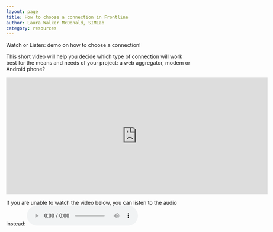```yaml
---
layout: page
title: How to choose a connection in Frontline
author: Laura Walker McDonald, SIMLab
category: resources
---
```

Watch or Listen: demo on how to choose a connection!

This short video will help you decide which type of connection will work best for the means and needs of your project: a web aggregator, modem or Android phone?

<iframe width="706" height="315" src="https://www.youtube.com/embed/jUCx7FgHy2Q" frameborder="0" allowfullscreen></iframe>

If you are unable to watch the video below, you can listen to the audio instead:
<audio controls>
  <source src="http://simlab.org/resources/coursem4cso/files/Connection%20types_Audio.mp3" type="audio/mpeg">
Your browser does not support the audio element.
</audio>
